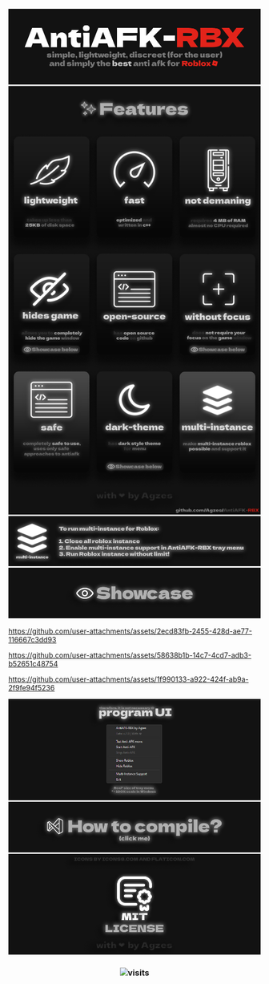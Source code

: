![header](https://github.com/Agzes/AntiAFK-RBX/blob/main/ReadME/antiafk-rbx.png)
![features](https://github.com/Agzes/AntiAFK-RBX/blob/main/ReadME/features.png)
![multi-instance](https://github.com/Agzes/AntiAFK-RBX/blob/main/ReadME/multi-instance.png)
![showcase-label](https://github.com/Agzes/AntiAFK-RBX/blob/main/ReadME/showcase.png)

https://github.com/user-attachments/assets/2ecd83fb-2455-428d-ae77-116667c3dd93

https://github.com/user-attachments/assets/58638b1b-14c7-4cd7-adb3-b52651c48754

https://github.com/user-attachments/assets/1f990133-a922-424f-ab9a-2f9fe94f5236

![showcase-ui](https://github.com/Agzes/AntiAFK-RBX/blob/main/ReadME/program-ui.png)
[![compile?](https://github.com/Agzes/AntiAFK-RBX/blob/main/ReadME/how-to-compile.png)](https://github.com/Agzes/AntiAFK-RBX/blob/main/Wiki/how-to-compile.md)
[![licenses](https://github.com/Agzes/AntiAFK-RBX/blob/main/ReadME/licenses.png)](https://github.com/Agzes/AntiAFK-RBX/blob/main/LICENSE)


<h3 align="center">


![visits](https://visit-counter.vercel.app/counter.png?page=github.com%2FAgzes-ANTIAFK-RBX&s=40&c=e2231a&bg=00000000&no=2&ff=digi&tb=&ta=)
